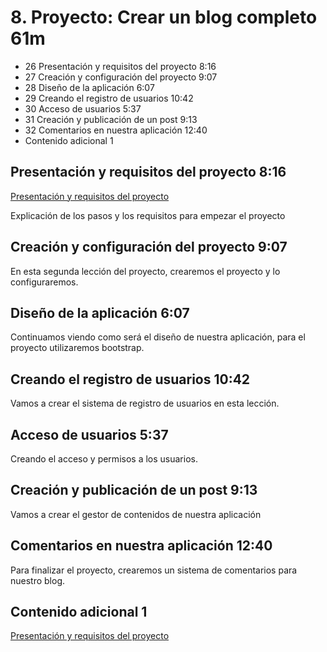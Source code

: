 # 8. Proyecto: Crear un blog completo 61m
   * 26 Presentación y requisitos del proyecto 8:16 
   * 27 Creación y configuración del proyecto 9:07 
   * 28 Diseño de la aplicación 6:07 
   * 29 Creando el registro de usuarios 10:42 
   * 30 Acceso de usuarios 5:37 
   * 31 Creación y publicación de un post 9:13 
   * 32 Comentarios en nuestra aplicación 12:40 
   * Contenido adicional 1
   
## Presentación y requisitos del proyecto 8:16 

[Presentación y requisitos del proyecto](pdfs/19_Proyecto_de_Ejemplo.pdf)

Explicación de los pasos y los requisitos para empezar el proyecto

## Creación y configuración del proyecto 9:07 

En esta segunda lección del proyecto, crearemos el proyecto y lo configuraremos. 

## Diseño de la aplicación 6:07 

Continuamos viendo como será el diseño de nuestra aplicación, para el proyecto utilizaremos bootstrap.

## Creando el registro de usuarios 10:42 

Vamos a crear el sistema de registro de usuarios en esta lección.

## Acceso de usuarios 5:37 

Creando el acceso y permisos a los usuarios.

## Creación y publicación de un post 9:13 

Vamos a crear el gestor de contenidos de nuestra aplicación

## Comentarios en nuestra aplicación 12:40 

Para finalizar el proyecto, crearemos un sistema de comentarios para nuestro blog.

## Contenido adicional 1   

[Presentación y requisitos del proyecto](pdfs/19_Proyecto_de_Ejemplo.pdf)
